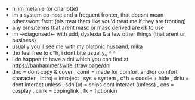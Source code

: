 - hi im melanie (or charlotte)
- im a system co-host and a frequent fronter, that doesnt mean otherswont front (pls treat them like you'd treat me if they are fronting)
- any prns/terms that arent masc or masc derived are ok to use
- im ->diagonsed<- with udd, dyslexia & a few other things (that arent ur business)
- usually you'll see me with my platonic husband, mika
- tho feel free to c*h, i dont bite usually,, ^_^
- i do happen to have a dni which you can find at https://banhammerswife.straw.page/dni
- dnc = dont copy & cover , comf = made for comfort and/or comfort character , introj = introject , sys = system , c*h = cuddle + hide , dniu = dont interact unless , sdni(u) = ships dont interact (unless) , cos = cosplay , clink = copinglink , fk = fictionkin
